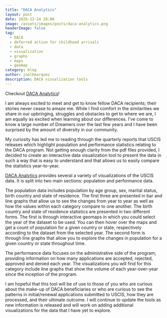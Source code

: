 ```yaml
---
title: "DACA Analytics"
layout: post
date: 2020-12-24 20:00
image: /assets/images/posts/daca-analytics.png
headerImage: false
tag:
  - DACA
  - deferred action for childhood arrivals
  - data
  - visualization
  - graphs
  - maps
  - geomap
category: blog
author: joelhmarquez
description: DACA visualization tools
---
```


<div class="alert alert-primary" role="alert">
  Checkout <a href="https://www.joelhmarquez.com/dacaanalytics" target="_blank" ref="noopener">DACA Analytics</a>!
</div>

I am always excited to meet and get to know fellow DACA recipients; their stories never cease to amaze me. While I find comfort in the similarities we share in our upbringing, struggles and obstacles to get to where we are, I am equally as excited when learning about our differences. I’ve come to know a large number of Dreamers over the last few years and I have been surprised by the amount of diversity in our community.

My curiosity has led me to reading through the quarterly reports that USCIS releases which highlight population and performance statistics relating to the DACA program. Not getting enough clarity from the pdf files provided, I decided to create an interactive data visualization tool to present the data in such a way that is easy to understand and that allows us to easily compare the statistics year-to-year.

<a href="https://www.joelhmarquez.com/dacaanalytics" target="_blank" ref="noopener">DACA Analytics</a> provides several a variety of visualizations of the USCIS data. It is split into two main sections: population and performance data.

The population data includes population by age group, sex, marital status, birth country and state of residence. The first three are presented in bar and line graphs that allow us to see the changes from year to year as well as how the values within each category compare to one another. The birth country and state of residence statistics are presented in two different forms. The first is through interactive geomaps in which you could select the year of the dataset to be used. You can then hover over the maps and get a count of population for a given country or state, respectively according to the dataset from the selected year. The second form is through line graphs that allow you to explore the changes in population for a given country or state throughout time.

The performance data focuses on the administrative side of the program; providing information on how many applications are accepted, rejected, approved and denied each year. The visualizations you will find for this category include line graphs that show the volume of each year-over-year since the inception of the program.

I am hopeful that this tool will be of use to those of you who are curious about the make-up of DACA beneficiaries or who are curious to see the patterns in initial/renewal applications submitted to USCIS, how they are processed, and their ultimate outcome. I will continue to update the tools as new information is released and will work on adding additional visualizations for the data that I have yet to explore.
